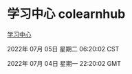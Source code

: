# 学习中心 colearnhub
[学习中心](http://219.139.198.62:56308/colearnhub/)

2022年 07月 05日 星期二 06:20:02 CST

2022年 07月 04日 星期一 22:20:02 GMT
